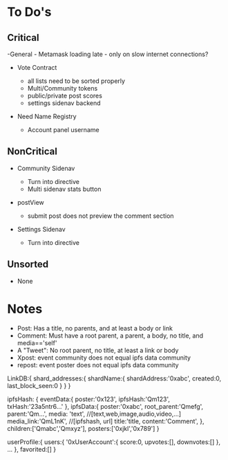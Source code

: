 # To Do's #

## Critical ##
-General
    - Metamask loading late
        - only on slow internet connections?

- Vote Contract
    - all lists need to be sorted properly
    - Multi/Community tokens
    - public/private post scores
    - settings sidenav backend

- Need Name Registry
    - Account panel username


## NonCritical ##
- Community Sidenav
    - Turn into directive
    - Multi sidenav stats button
    
- postView
    - submit post does not preview the comment section

- Settings Sidenav
    - Turn into directive
    
## Unsorted ##
- None



    
# Notes #
- Post: Has a title, no parents, and at least a body or link
- Comment: Must have a root parent, a parent, a body, no title, and media=='self'
- A "Tweet": No root parent, no title, at least a link or body
- Xpost: event community does not equal ipfs data community
- repost: event poster does not equal ipfs data community


LinkDB:{
    shard_addresses:{
        shardName:{
            shardAddress:'0xabc',
            created:0,
            last_block_seen:0
        }
    }
}


ipfsHash: {
    eventData:{
        poster:'0x123',
        ipfsHash:'Qm123',
        txHash:'23a5ntr6...'
    },
    ipfsData:{
        poster:'0xabc',
        root_parent:'Qmefg',
        parent:'Qm...',
        media: 'text', //[text,web,image,audio,video,...]
        media_link:'QmL1nK', //[ipfshash, url]
        title:'title,
        content:'Comment',
    },
    children:['Qmabc','Qmxyz'],
    posters:['0xjkl','0x789']
}


userProfile:{
    users:{
        '0xUserAccount':{
            score:0,
            upvotes:[],
            downvotes:[]
        },
        ...
    },
    favorited:[]
}